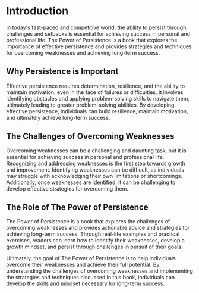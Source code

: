 Introduction
============

In today's fast-paced and competitive world, the ability to persist through challenges and setbacks is essential for achieving success in personal and professional life. The Power of Persistence is a book that explores the importance of effective persistence and provides strategies and techniques for overcoming weaknesses and achieving long-term success.

Why Persistence is Important
----------------------------

Effective persistence requires determination, resilience, and the ability to maintain motivation, even in the face of failures or difficulties. It involves identifying obstacles and applying problem-solving skills to navigate them, ultimately leading to greater problem-solving abilities. By developing effective persistence, individuals can build resilience, maintain motivation, and ultimately achieve long-term success.

The Challenges of Overcoming Weaknesses
---------------------------------------

Overcoming weaknesses can be a challenging and daunting task, but it is essential for achieving success in personal and professional life. Recognizing and addressing weaknesses is the first step towards growth and improvement. Identifying weaknesses can be difficult, as individuals may struggle with acknowledging their own limitations or shortcomings. Additionally, once weaknesses are identified, it can be challenging to develop effective strategies for overcoming them.

The Role of The Power of Persistence
------------------------------------

The Power of Persistence is a book that explores the challenges of overcoming weaknesses and provides actionable advice and strategies for achieving long-term success. Through real-life examples and practical exercises, readers can learn how to identify their weaknesses, develop a growth mindset, and persist through challenges in pursuit of their goals.

Ultimately, the goal of The Power of Persistence is to help individuals overcome their weaknesses and achieve their full potential. By understanding the challenges of overcoming weaknesses and implementing the strategies and techniques discussed in this book, individuals can develop the skills and mindset necessary for long-term success.
